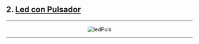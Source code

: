 ## 2. [Led con Pulsador](README.md)

---

<p align="center"><img src="img/ledPuksador.png" alt="ledPuls"></p>

---
